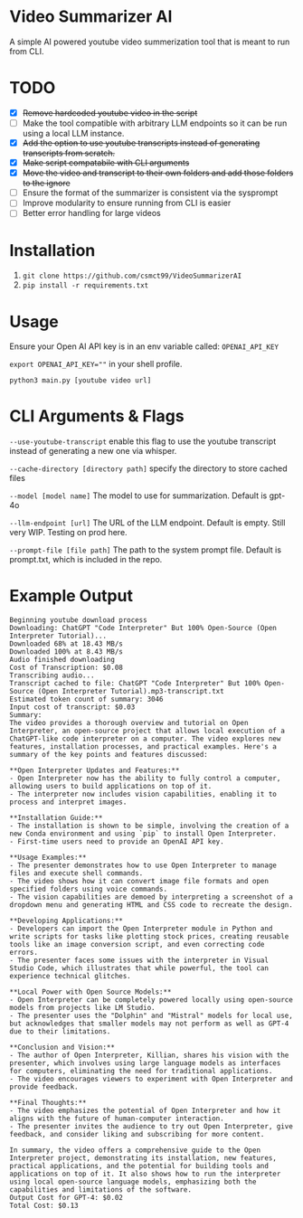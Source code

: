 # Video Summarizer AI
A simple AI powered youtube video summerization tool that is meant to run from CLI.

# TODO
- [X] ~~Remove hardcoded youtube video in the script~~
- [ ] Make the tool compatible with arbitrary LLM endpoints so it can be run using a local LLM instance.
- [X] ~~Add the option to use youtube transcripts instead of generating transcripts from scratch.~~
- [X] ~~Make script compatabile with CLI arguments~~
- [X] ~~Move the video and transcript to their own folders and add those folders to the ignore~~
- [ ] Ensure the format of the summarizer is consistent via the sysprompt
- [ ] Improve modularity to ensure running from CLI is easier
- [ ] Better error handling for large videos

# Installation

1. ``git clone https://github.com/csmct99/VideoSummarizerAI``
2. ``pip install -r requirements.txt``

# Usage
Ensure your Open AI API key is in an env variable called: ``OPENAI_API_KEY``

``export OPENAI_API_KEY=""`` in your shell profile.

``python3 main.py [youtube video url]``

# CLI Arguments & Flags
``--use-youtube-transcript``
enable this flag to use the youtube transcript instead of generating a new one via whisper.

``--cache-directory [directory path]``
specify the directory to store cached files

``--model [model name]`` 
The model to use for summarization. Default is gpt-4o

``--llm-endpoint [url]``
The URL of the LLM endpoint. Default is empty. Still very WIP. Testing on prod here.

``--prompt-file [file path]``
The path to the system prompt file. Default is prompt.txt, which is included in the repo.

# Example Output

```
Beginning youtube download process
Downloading: ChatGPT "Code Interpreter" But 100% Open-Source (Open Interpreter Tutorial)...
Downloaded 68% at 18.43 MB/s
Downloaded 100% at 8.43 MB/s
Audio finished downloading
Cost of Transcription: $0.08
Transcribing audio...
Transcript cached to file: ChatGPT "Code Interpreter" But 100% Open-Source (Open Interpreter Tutorial).mp3-transcript.txt
Estimated token count of summary: 3046
Input cost of transcript: $0.03
Summary:
The video provides a thorough overview and tutorial on Open Interpreter, an open-source project that allows local execution of a ChatGPT-like code interpreter on a computer. The video explores new features, installation processes, and practical examples. Here's a summary of the key points and features discussed:

**Open Interpreter Updates and Features:**
- Open Interpreter now has the ability to fully control a computer, allowing users to build applications on top of it.
- The interpreter now includes vision capabilities, enabling it to process and interpret images.

**Installation Guide:**
- The installation is shown to be simple, involving the creation of a new Conda environment and using `pip` to install Open Interpreter.
- First-time users need to provide an OpenAI API key.

**Usage Examples:**
- The presenter demonstrates how to use Open Interpreter to manage files and execute shell commands.
- The video shows how it can convert image file formats and open specified folders using voice commands.
- The vision capabilities are demoed by interpreting a screenshot of a dropdown menu and generating HTML and CSS code to recreate the design.

**Developing Applications:**
- Developers can import the Open Interpreter module in Python and write scripts for tasks like plotting stock prices, creating reusable tools like an image conversion script, and even correcting code errors.
- The presenter faces some issues with the interpreter in Visual Studio Code, which illustrates that while powerful, the tool can experience technical glitches.

**Local Power with Open Source Models:**
- Open Interpreter can be completely powered locally using open-source models from projects like LM Studio.
- The presenter uses the "Dolphin" and "Mistral" models for local use, but acknowledges that smaller models may not perform as well as GPT-4 due to their limitations.

**Conclusion and Vision:**
- The author of Open Interpreter, Killian, shares his vision with the presenter, which involves using large language models as interfaces for computers, eliminating the need for traditional applications.
- The video encourages viewers to experiment with Open Interpreter and provide feedback.

**Final Thoughts:**
- The video emphasizes the potential of Open Interpreter and how it aligns with the future of human-computer interaction.
- The presenter invites the audience to try out Open Interpreter, give feedback, and consider liking and subscribing for more content.

In summary, the video offers a comprehensive guide to the Open Interpreter project, demonstrating its installation, new features, practical applications, and the potential for building tools and applications on top of it. It also shows how to run the interpreter using local open-source language models, emphasizing both the capabilities and limitations of the software.
Output Cost for GPT-4: $0.02
Total Cost: $0.13
```
